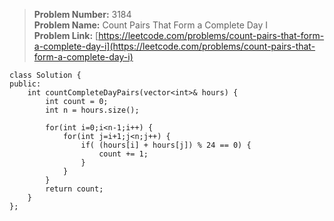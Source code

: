> **Problem Number:** 3184 <br>
> **Problem Name:** Count Pairs That Form a Complete Day I <br>
> **Problem Link:** [https://leetcode.com/problems/count-pairs-that-form-a-complete-day-i](https://leetcode.com/problems/count-pairs-that-form-a-complete-day-i) <br>

    class Solution {
    public:
        int countCompleteDayPairs(vector<int>& hours) {
            int count = 0;
            int n = hours.size();

            for(int i=0;i<n-1;i++) {
                for(int j=i+1;j<n;j++) {
                    if( (hours[i] + hours[j]) % 24 == 0) {
                        count += 1;
                    }
                }
            }
            return count;
        }
    };